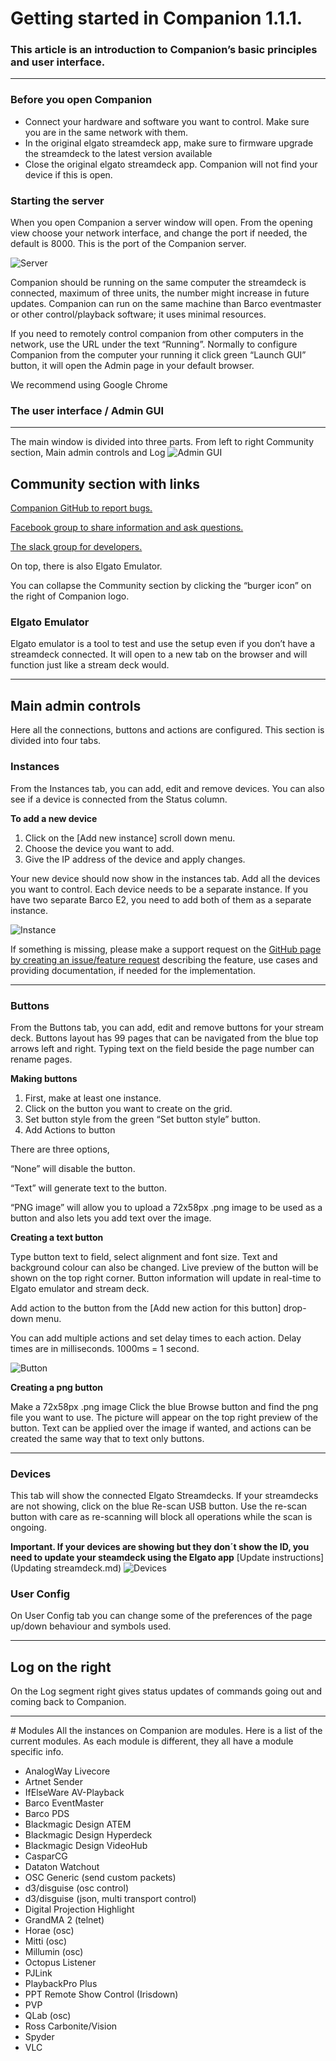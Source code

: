 # Getting started in Companion 1.1.1.



### This article is an introduction to Companion’s basic principles and user interface.
- - - -

### Before you open Companion
* Connect your hardware and software you want to control. Make sure you are in the same network with them.
* In the original elgato streamdeck app, make sure to firmware upgrade the streamdeck to the latest version available
* Close the original elgato streamdeck app. Companion will not find your device if this is open.

### Starting the server
When you open Companion a server window will open.
From the opening view choose your network interface, and change the port if needed, the default is 8000. This is the port of the Companion server.

![Server](images/server.png?raw=true "Server")


Companion should be running on the same computer the streamdeck is connected, maximum of three units, the number might increase in future updates.
Companion can run on the same machine than Barco eventmaster or other control/playback software; it uses minimal resources.

If you need to remotely control companion from other computers in the network, use the URL under the text “Running”. Normally to configure Companion from the computer your running it click green “Launch GUI” button, it will open the Admin page in your default browser.

We recommend using Google Chrome

### The user interface / Admin GUI
- - - -
The main window is divided into three parts.
From left to right Community section, Main admin controls and Log
![Admin GUI](images/admingui.jpg?raw=true "Admin GUI")

## Community section with links
[Companion GitHub to report bugs.](https://github.com/bitfocus/companion/issues)

[Facebook group to share information and ask questions.](https://www.facebook.com/groups/2047850215433318/)

[The slack group for developers.](https://bit.ly/2IJ1jT4)

On top, there is also Elgato Emulator.

You can collapse the Community section by clicking the “burger icon” on the right of Companion logo.


### Elgato Emulator
Elgato emulator is a tool to test and use the setup even if you don’t have a streamdeck connected. It will open to a new tab on the browser and will function just like a stream deck would.

- - - -
## Main admin controls
Here all the connections, buttons and actions are configured.
This section is divided into four tabs.

### Instances
From the Instances tab, you can add, edit and remove devices. You can also see if a device is connected from the Status column.

 **To add a new device**

1. Click on the [Add new instance] scroll down menu.
2. Choose the device you want to add.
3. Give the IP address of the device and apply changes.


Your new device should now show in the instances tab.
Add all the devices you want to control.
Each device needs to be a separate instance. If you have two separate Barco E2, you need to add both of them as a separate instance.

![Instance](images/instance.jpg?raw=true "Instance")

If something is missing, please make a support request on the [GitHub page by creating an issue/feature request](https://github.com/bitfocus/companion/issues) describing the feature, use cases and providing documentation, if needed for the implementation.

---


### Buttons
From the Buttons tab, you can add, edit and remove buttons for your stream deck.
Buttons layout has 99 pages that can be navigated from the blue top arrows left and right. Typing text on the field beside the page number can rename pages.

**Making buttons**

1. First, make at least one instance.
2. Click on the button you want to create on the grid.
3. Set button style from the green “Set button style” button.
4. Add Actions to button

There are three options,

“None” will disable the button.

“Text” will generate text to the button.

“PNG image” will allow you to upload a 72x58px .png image to be used as a button and also lets you add text over the image.

**Creating a text button**

Type button text to field, select alignment and font size. Text and background colour can also be changed.
Live preview of the button will be shown on the top right corner. Button information will update in real-time to Elgato emulator and stream deck.

Add action to the button from the [Add new action for this button] drop-down menu.

You can add multiple actions and set delay times to each action. Delay times are in milliseconds. 1000ms = 1 second.

![Button](images/button.jpg?raw=true "Button")



**Creating a png button**

Make a 72x58px .png image
Click the blue Browse button and find the png file you want to use. The picture will appear on the top right preview of the button. Text can be applied over the image if wanted, and actions can be created the same way that to text only buttons.

---
### Devices
This tab will show the connected Elgato Streamdecks.
If your streamdecks are not showing, click on the blue Re-scan USB button. Use the re-scan button with care as re-scanning will block all operations while the scan is ongoing.

**Important. If your devices are showing but they don´t show the ID, you need to update your steamdeck using the Elgato app**
[Update instructions] (Updating streamdeck.md)
![Devices](images/devices.jpg?raw=true "Devices")


### User Config
On User Config tab you can change some of the preferences of the page up/down behaviour and symbols used.

- - - -

## Log on the right
On the Log segment right gives status updates of commands going out and coming back to Companion.

---

# Modules
All the instances on Companion are modules.
Here is a list of the current modules. As each module is different, they all have a module specific info.

* AnalogWay Livecore  
* Artnet Sender
* IfElseWare AV-Playback
* Barco EventMaster
* Barco PDS
* Blackmagic Design ATEM
* Blackmagic Design Hyperdeck
* Blackmagic Design VideoHub
* CasparCG
* Dataton Watchout
* OSC Generic (send custom packets)
* d3/disguise (osc control)
* d3/disguise (json, multi transport control)
* Digital Projection Highlight
* GrandMA 2 (telnet)
* Horae (osc)
* Mitti (osc)
* Millumin (osc)
* Octopus Listener
* PJLink
* PlaybackPro Plus
* PPT Remote Show Control (Irisdown)
* PVP
* QLab (osc)
* Ross Carbonite/Vision
* Spyder
* VLC
